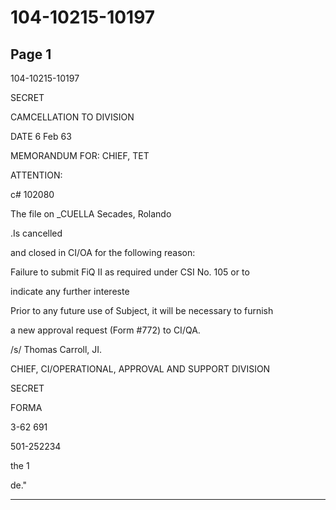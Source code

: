 # 104-10215-10197

## Page 1

104-10215-10197

SECRET

CAMCELLATION TO DIVISION

DATE 6 Feb 63

MEMORANDUM FOR: CHIEF, TET

ATTENTION:

c# 102080

The file on _CUELLA Secades, Rolando

.Is cancelled

and closed in CI/OA for the following reason:

Failure to submit FiQ II as required under CSI No. 105 or to

indicate any further intereste

Prior to any future use of Subject, it will be necessary to furnish

a new approval request (Form #772) to CI/QA.

/s/ Thomas Carroll, JI.

CHIEF, CI/OPERATIONAL, APPROVAL AND SUPPORT DIVISION

SECRET

FORMA

3-62 691

501-252234

the 1

de."

---

